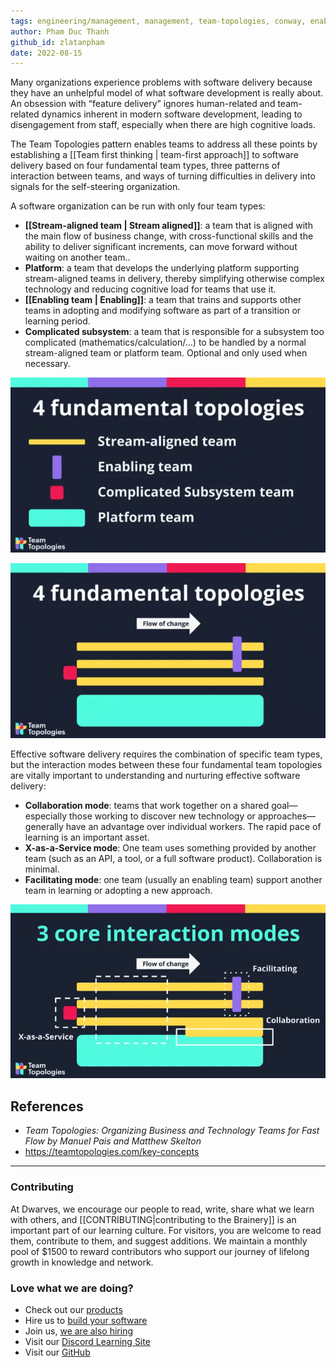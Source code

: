 ```yaml
---
tags: engineering/management, management, team-topologies, conway, enabling-team, team-design, team-structure
author: Pham Duc Thanh
github_id: zlatanpham
date: 2022-08-15
---
```


Many organizations experience problems with software delivery because they have an unhelpful model of what software development is really about. An obsession with “feature delivery” ignores human-related and team-related dynamics inherent in modern software development, leading to disengagement from staff, especially when there are high cognitive loads.

The Team Topologies pattern enables teams to address all these points by establishing a [[Team first thinking | team-first approach]] to software delivery based on four fundamental team types, three patterns of interaction between teams, and ways of turning difficulties in delivery into signals for the self-steering organization.

A software organization can be run with only four team types:

- **[[Stream-aligned team | Stream aligned]]**: a team that is aligned with the main flow of business change, with cross-functional skills and the ability to deliver significant increments, can move forward without waiting on another team..
- **Platform**: a team that develops the underlying platform supporting stream-aligned teams in delivery, thereby simplifying otherwise complex technology and reducing cognitive load for teams that use it.
- **[[Enabling team | Enabling]]**: a team that trains and supports other teams in adopting and modifying software as part of a transition or learning period.
- **Complicated subsystem**: a team that is responsible for a subsystem too complicated (mathematics/calculation/...) to be handled by a normal stream-aligned team or platform team. Optional and only used when necessary.

![](assets/team-toplogies_the-four-fundamental-team-topologies.webp)

![](assets/team-toplogies_four-fundamental-topologies-shown-with-the-flow-of-change.webp)

Effective software delivery requires the combination of specific team types, but the interaction modes between these four fundamental team topologies are vitally important to understanding and nurturing effective software delivery:

- **Collaboration mode**: teams that work together on a shared goal—especially those working to discover new technology or approaches—generally have an advantage over individual workers. The rapid pace of learning is an important asset.
- **X-as-a-Service mode**: One team uses something provided by another team (such as an API, a tool, or a full software product). Collaboration is minimal.
- **Facilitating mode**: one team (usually an enabling team) support another team in learning or adopting a new approach.

![](assets/team-toplogies_3-team-interaction-modes.webp)

## References
- _Team Topologies: Organizing Business and Technology Teams for Fast Flow by Manuel Pais and Matthew Skelton_
- https://teamtopologies.com/key-concepts

---
<!-- cta -->

### Contributing
At Dwarves, we encourage our people to read, write, share what we learn with others, and [[CONTRIBUTING|contributing to the Brainery]] is an important part of our learning culture. For visitors, you are welcome to read them, contribute to them, and suggest additions. We maintain a monthly pool of $1500 to reward contributors who support our journey of lifelong growth in knowledge and network.

### Love what we are doing?
- Check out our [products](https://superbits.co)
- Hire us to [build your software](https://d.foundation)
- Join us, [we are also hiring](https://github.com/dwarvesf/WeAreHiring)
- Visit our [Discord Learning Site](https://discord.gg/dzNBpNTVEZ)
- Visit our [GitHub](https://github.com/dwarvesf)